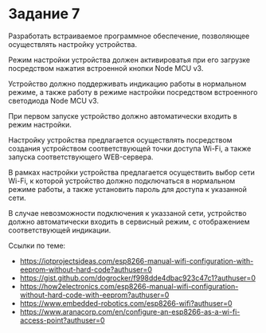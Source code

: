 # Задание 7

Разработать встраиваемое программное обеспечение, позволяющее осуществлять настройку устройства.

Режим настройки устройства должен активироватья при его загрузке посредством нажатия встроенной кнопки Node MCU v3.

Устройство должно поддерживать индикацию работы в нормальном режиме, а также работу в режиме настройки посредством встроенного светодиода Node MCU v3.

При первом запуске устройство должно автоматически входить в режим настройки.

Настройку устройства предлагается осуществлять посредством создания устройством соответствующей точки доступа Wi-Fi, а также запуска соответствующего WEB-сервера.

В рамках настройки устройства предлагается осуществить выбор сети Wi-Fi, к которой устройство должно подключаться в нормальном режиме работы, а также установить пароль для доступа к указанной сети.

В случае невозможности подключения к указзаной сети, устройство должно автоматически входить в сервисный режим, с отображением соответствующей индикации.

Ссылки по теме:
- https://iotprojectsideas.com/esp8266-manual-wifi-configuration-with-eeprom-without-hard-code?authuser=0
- https://gist.github.com/dogrocker/f998dde4dbac923c47c1?authuser=0
- https://how2electronics.com/esp8266-manual-wifi-configuration-without-hard-code-with-eeprom?authuser=0
- https://www.embedded-robotics.com/esp8266-wifi?authuser=0
- https://www.aranacorp.com/en/configure-an-esp8266-as-a-wi-fi-access-point?authuser=0
